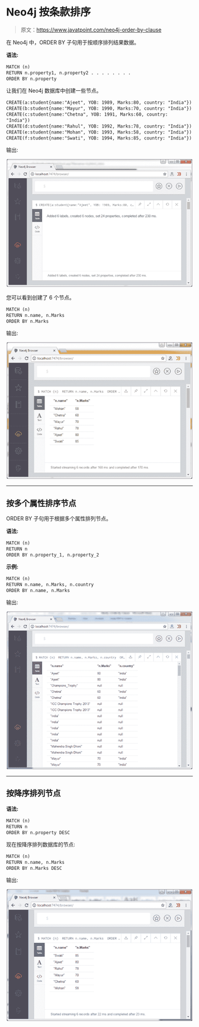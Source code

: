 # Neo4j 按条款排序

> 原文：<https://www.javatpoint.com/neo4j-order-by-clause>

在 Neo4j 中，ORDER BY 子句用于按顺序排列结果数据。

**语法:**

```
MATCH (n)  
RETURN n.property1, n.property2 . . . . . . . .  
ORDER BY n.property 

```

让我们在 Neo4j 数据库中创建一些节点。

```
CREATE(a:student{name:"Ajeet", YOB: 1989, Marks:80, country: "India"})
CREATE(b:student{name:"Mayur", YOB: 1990, Marks:70, country: "India"})
CREATE(c:student{name:"Chetna", YOB: 1991, Marks:60, country: "India"})
CREATE(d:student{name:"Rahul", YOB: 1992, Marks:78, country: "India"})
CREATE(e:student{name:"Mohan", YOB: 1993, Marks:58, country: "India"})
CREATE(f:student{name:"Swati", YOB: 1994, Marks:85, country: "India"})

```

输出:

![Neo4j Orders by clause 1](img/8142a3dbc66d38aa4e22bf2824160cbb.png)

您可以看到创建了 6 个节点。

```
MATCH (n)  
RETURN n.name, n.Marks 
ORDER BY n.Marks 

```

输出:

![Neo4j Orders by clause 2](img/05368cf6491932645ce70a38948c7fb4.png)

* * *

## 按多个属性排序节点

ORDER BY 子句用于根据多个属性排列节点。

**语法:**

```
MATCH (n) 
RETURN n 
ORDER BY n.property_1, n.property_2 

```

**示例:**

```
MATCH (n) 
RETURN n.name, n.Marks, n.country 
ORDER BY n.name, n.Marks

```

输出:

![Neo4j Orders by clause 3](img/54502e9edd65bed988ee9e40272f1226.png)

* * *

## 按降序排列节点

**语法:**

```
MATCH (n) 
RETURN n 
ORDER BY n.property DESC 

```

现在按降序排列数据库的节点:

```
MATCH (n)  
RETURN n.name, n.Marks 
ORDER BY n.Marks DESC

```

输出:

![Neo4j Orders by clause 4](img/8a46c72486ddcea5cd3a79c96bd2d665.png)